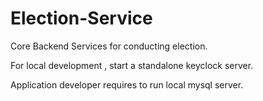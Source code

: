 # Election-Service
Core Backend Services for conducting election.

For local development , start a standalone keyclock server.

Application developer requires to run local mysql server.

